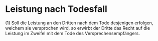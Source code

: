 # Leistung nach Todesfall

(1) Soll die Leistung an den Dritten nach dem Tode desjenigen erfolgen, welchem sie versprochen wird, so erwirbt der Dritte das Recht auf die Leistung im Zweifel mit dem Tode des Versprechensempfängers.